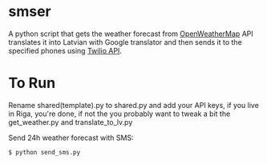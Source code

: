 # smser
A python script that gets the weather forecast from [OpenWeatherMap](https://openweathermap.org) API translates it into Latvian with Google translator and then sends it to the specified phones using [Twilio API](https://www.twilio.com/). 

# To Run
Rename shared(template).py to shared.py and add your API keys, if you live in Riga, you're done, if not the you probably want to tweak a bit the get_weather.py and translate_to_lv.py

Send 24h weather forecast with SMS:
```sh
$ python send_sms.py
```


